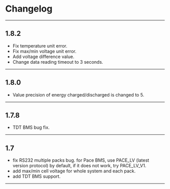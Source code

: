 # Changelog


---------------

## 1.8.2

-   Fix temperature unit error.
-   Fix max/min voltage unit error.
-   Add voltage difference value.
-   Change data reading timeout to 3 seconds.

---------------


## 1.8.0

-   Value precision of energy charged/discharged is changed to 5.

---------------


## 1.7.8

-   TDT BMS bug fix.

---------------


## 1.7

-   fix RS232 multiple packs bug.
    for Pace BMS, use PACE_LV (latest version protocol) by default, if it does not work, try PACE_LV_V1.
-   add max/min cell voltage for whole system and each pack.
-   add TDT BMS support.

---------------

